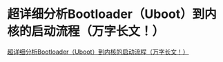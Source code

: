 # 超详细分析Bootloader（Uboot）到内核的启动流程（万字长文！）

[超详细分析Bootloader（Uboot）到内核的启动流程（万字长文！）](https://cloud.tencent.com/developer/article/1826711)
